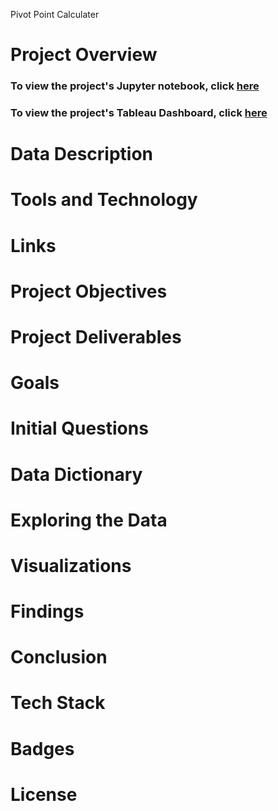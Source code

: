 Pivot Point Calculater 


# Project Overview 



### To view the project's Jupyter notebook, click [here](#)

### To view the project's Tableau Dashboard, click [here](#)

# Data Description

# Tools and Technology

# Links

# Project Objectives 

# Project Deliverables 

# Goals

# Initial Questions 

# Data Dictionary

# Exploring the Data

# Visualizations 

# Findings 

# Conclusion

# Tech Stack 

# Badges

# License 

